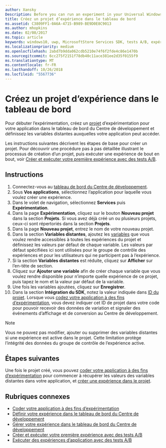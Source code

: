 ```yaml
---
author: Xansky
Description: Before you can run an experiment in your Universal Windows Platform (UWP) app with A/B testing, you must create a project and define your remote variables in the Dev Center dashboard.
title: Créez un projet d’expérience dans le tableau de bord
ms.assetid: C3809FF1-0A6A-4715-B989-BE9D0E8C9013
ms.author: mhopkins
ms.date: 02/08/2017
ms.topic: article
keywords: windows10, uwp, MicrosoftStore Services SDK, tests A/B, expériences
ms.localizationpriority: medium
ms.openlocfilehash: 2abd7b9dda062cdb5210e74f6f2fde4c86e1470b
ms.sourcegitcommit: 6cc275f2151f78db40c11ace381ee2d35f0155f9
ms.translationtype: MT
ms.contentlocale: fr-FR
ms.lasthandoff: 10/26/2018
ms.locfileid: "5567736"
---
```

# <a name="create-an-experiment-project-in-the-dashboard"></a>Créez un projet d’expérience dans le tableau de bord

Pour débuter l’expérimentation, créez un [projet](run-app-experiments-with-a-b-testing.md#terms) d’expérimentation pour votre application dans le tableau de bord du Centre de développement et définissez les variables distantes auxquelles votre application peut accéder.

Les instructions suivantes décrivent les étapes de base pour créer un projet. Pour découvrir une procédure pas à pas détaillée illustrant le processus de création d’un projet, puis exécuter une expérience de bout en bout, voir [Créer et exécuter votre première expérience avec des tests A/B](create-and-run-your-first-experiment-with-a-b-testing.md).

## <a name="instructions"></a>Instructions

1. Connectez-vous au [tableau de bord du Centre de développement](https://dev.windows.com/overview).
2. Sous **Vos applications**, sélectionnez l’application pour laquelle vous voulez créer une expérience.
3. Dans le volet de navigation, sélectionnez **Services** puis **Expérimentation**.
4. Dans la page **Expérimentation**, cliquez sur le bouton **Nouveau projet** dans la section **Projets**. Si vous avez déjà créé un ou plusieurs projets, ceux-ci sont répertoriés dans la section **Projets**.
5. Dans la page **Nouveau projet**, entrez le nom de votre nouveau projet.
6. Dans la section **Variables distantes**, ajoutez les [variables](run-app-experiments-with-a-b-testing.md#terms) que vous voulez rendre accessibles à toutes les expériences du projet et définissez les valeurs par défaut de chaque variable. Les valeurs par défaut spécifiées ici sont utilisées pour le groupe de contrôle des expériences et pour les utilisateurs qui ne participent pas à l’expérience.
  1. Si la section **Variables distantes** est réduite, cliquez sur **Afficher** sur l’en-tête de section.
  2. Cliquez sur **Ajouter une variable** afin de créer chaque variable que vous voulez rendre disponible pour n’importe quelle expérience de ce projet, puis tapez le nom et la valeur par défaut de la variable.
  3. Une fois les variables ajoutées, cliquez sur **Enregistrer**.
3. Dans la section **Intégration du SDK**, notez la valeur indiquée dans [ID du projet](run-app-experiments-with-a-b-testing.md#terms). Lorsque vous [codez votre application à des fins d’expérimentation](code-your-experiment-in-your-app.md), vous devez indiquer cet ID de projet dans votre code pour pouvoir recevoir des données de variation et signaler des événements d’affichage et de conversion au Centre de développement.

> [!NOTE]
> Vous ne pouvez pas modifier, ajouter ou supprimer des variables distantes si une expérience est active dans le projet. Cette limitation protège l’intégrité des données du groupe de contrôle de l’expérience active.


## <a name="next-steps"></a>Étapes suivantes

Une fois le projet créé, vous pouvez [coder votre application à des fins d’expérimentation](code-your-experiment-in-your-app.md) pour commencer à récupérer les valeurs des variables distantes dans votre application, et [créer une expérience dans le projet](define-your-experiment-in-the-dev-center-dashboard.md).

## <a name="related-topics"></a>Rubriques connexes

* [Coder votre application à des fins d’expérimentation](code-your-experiment-in-your-app.md)
* [Définir votre expérience dans le tableau de bord du Centre de développement](define-your-experiment-in-the-dev-center-dashboard.md)
* [Gérer votre expérience dans le tableau de bord du Centre de développement](manage-your-experiment.md)
* [Créer et exécuter votre première expérience avec des tests A/B](create-and-run-your-first-experiment-with-a-b-testing.md)
* [Exécuter des expériences d’application avec des tests A/B](run-app-experiments-with-a-b-testing.md)
